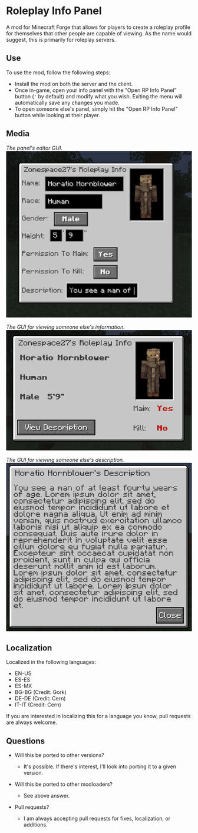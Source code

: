# Roleplay Info Panel

A mod for Minecraft Forge that allows for players to create a roleplay profile for themselves that other people are capable of viewing. As the name would suggest, this is primarily for roleplay servers.

## Use

To use the mod, follow the following steps:

- Install the mod on both the server and the client.
- Once in-game, open your info panel with the "Open RP Info Panel" button (`'` by default) and modify what you wish. Exiting the menu will automatically save any changes you made.
- To open someone else's panel, simply hit the "Open RP Info Panel" button while looking at their player.

## Media

_The panel's editor GUI._
![Editor UI](https://github.com/Zonespace27/RP-Info-Panel/blob/main/src/main/resources/github/info_edit_panel.png?raw=true)

_The GUI for viewing someone else's information._
![Viewing UI](https://github.com/Zonespace27/RP-Info-Panel/blob/main/src/main/resources/github/info_view_panel.png?raw=true)

_The GUI for viewing someone else's description._
![Description Viewing UI](https://github.com/Zonespace27/RP-Info-Panel/blob/main/src/main/resources/github/info_view_desc_panel.png?raw=true)

## Localization

Localized in the following languages:

- EN-US
- ES-ES
- ES-MX
- BG-BG (Credit: Gork)
- DE-DE (Credit: Cern)
- IT-IT (Credit: Cern)

If you are interested in localizing this for a language you know, pull requests are always welcome.

## Questions

- Will this be ported to other versions?

  - It's possible. If there's interest, I'll look into porting it to a given version.

- Will this be ported to other modloaders?

  - See above answer.

- Pull requests?
  - I am always accepting pull requests for fixes, localization, or additions.
